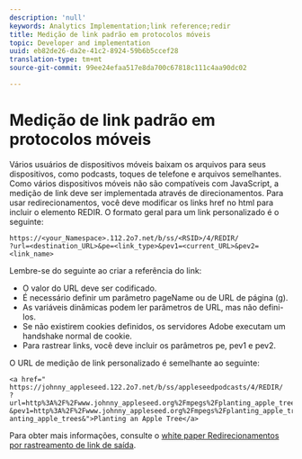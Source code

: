 ```yaml
---
description: 'null'
keywords: Analytics Implementation;link reference;redir
title: Medição de link padrão em protocolos móveis
topic: Developer and implementation
uuid: eb82de26-da2e-41c2-8924-59b6b5ccef28
translation-type: tm+mt
source-git-commit: 99ee24efaa517e8da700c67818c111c4aa90dc02

---
```



# Medição de link padrão em protocolos móveis

Vários usuários de dispositivos móveis baixam os arquivos para seus dispositivos, como podcasts, toques de telefone e arquivos semelhantes. Como vários dispositivos móveis não são compatíveis com JavaScript, a medição de link deve ser implementada através de direcionamentos. Para usar redirecionamentos, você deve modificar os links href no html para incluir o elemento REDIR. O formato geral para um link personalizado é o seguinte:

```
https://<your_Namespace>.112.2o7.net/b/ss/<RSID>/4/REDIR/
?url=<destination_URL>&pe=<link_type>&pev1=<current_URL>&pev2=<link_name>
```

Lembre-se do seguinte ao criar a referência do link:

* O valor do URL deve ser codificado.
* É necessário definir um parâmetro pageName ou de URL de página (g).
* As variáveis dinâmicas podem ler parâmetros de URL, mas não defini-los.
* Se não existirem cookies definidos, os servidores Adobe executam um handshake normal de cookie.
* Para rastrear links, você deve incluir os parâmetros pe, pev1 e pev2.

O URL de medição de link personalizado é semelhante ao seguinte:

```
<a href=" https://johnny_appleseed.122.2o7.net/b/ss/appleseedpodcasts/4/REDIR/
?url=http%3A%2F%2Fwww.johnny_appleseed.org%2Fmpegs%2Fplanting_apple_trees.mpeg&pe=lnk_d
&pev1=http%3A%2F%2Fwww.johnny_appleseed.org%2Fmpegs%2Fplanting_apple_trees.mpeg&pev2=pl anting_apple_trees&">Planting an Apple Tree</a>
```

Para obter mais informações, consulte o [white paper Redirecionamentos por rastreamento de link de saída](https://marketing.adobe.com/resources/help/en_US/whitepapers/redirects/).
